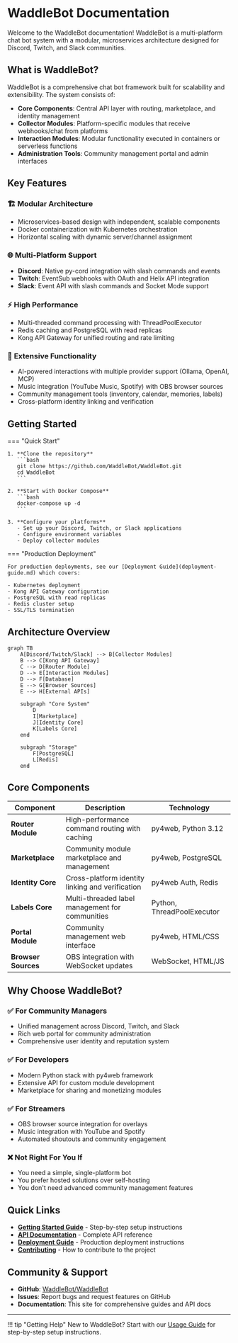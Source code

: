 # WaddleBot Documentation

Welcome to the WaddleBot documentation! WaddleBot is a multi-platform chat bot system with a modular, microservices architecture designed for Discord, Twitch, and Slack communities.

## What is WaddleBot?

WaddleBot is a comprehensive chat bot framework built for scalability and extensibility. The system consists of:

- **Core Components**: Central API layer with routing, marketplace, and identity management
- **Collector Modules**: Platform-specific modules that receive webhooks/chat from platforms
- **Interaction Modules**: Modular functionality executed in containers or serverless functions
- **Administration Tools**: Community management portal and admin interfaces

## Key Features

### 🏗️ **Modular Architecture**
- Microservices-based design with independent, scalable components
- Docker containerization with Kubernetes orchestration
- Horizontal scaling with dynamic server/channel assignment

### 🌐 **Multi-Platform Support**
- **Discord**: Native py-cord integration with slash commands and events
- **Twitch**: EventSub webhooks with OAuth and Helix API integration
- **Slack**: Event API with slash commands and Socket Mode support

### ⚡ **High Performance**
- Multi-threaded command processing with ThreadPoolExecutor
- Redis caching and PostgreSQL with read replicas
- Kong API Gateway for unified routing and rate limiting

### 🔧 **Extensive Functionality**
- AI-powered interactions with multiple provider support (Ollama, OpenAI, MCP)
- Music integration (YouTube Music, Spotify) with OBS browser sources
- Community management tools (inventory, calendar, memories, labels)
- Cross-platform identity linking and verification

## Getting Started

=== "Quick Start"

    1. **Clone the repository**
       ```bash
       git clone https://github.com/WaddleBot/WaddleBot.git
       cd WaddleBot
       ```

    2. **Start with Docker Compose**
       ```bash
       docker-compose up -d
       ```

    3. **Configure your platforms**
       - Set up your Discord, Twitch, or Slack applications
       - Configure environment variables
       - Deploy collector modules

=== "Production Deployment"

    For production deployments, see our [Deployment Guide](deployment-guide.md) which covers:
    
    - Kubernetes deployment
    - Kong API Gateway configuration
    - PostgreSQL with read replicas
    - Redis cluster setup
    - SSL/TLS termination

## Architecture Overview

```mermaid
graph TB
    A[Discord/Twitch/Slack] --> B[Collector Modules]
    B --> C[Kong API Gateway]
    C --> D[Router Module]
    D --> E[Interaction Modules]
    D --> F[Database]
    E --> G[Browser Sources]
    E --> H[External APIs]
    
    subgraph "Core System"
        D
        I[Marketplace]
        J[Identity Core]
        K[Labels Core]
    end
    
    subgraph "Storage"
        F[PostgreSQL]
        L[Redis]
    end
```

## Core Components

| Component | Description | Technology |
|-----------|-------------|------------|
| **Router Module** | High-performance command routing with caching | py4web, Python 3.12 |
| **Marketplace** | Community module marketplace and management | py4web, PostgreSQL |
| **Identity Core** | Cross-platform identity linking and verification | py4web Auth, Redis |
| **Labels Core** | Multi-threaded label management for communities | Python, ThreadPoolExecutor |
| **Portal Module** | Community management web interface | py4web, HTML/CSS |
| **Browser Sources** | OBS integration with WebSocket updates | WebSocket, HTML/JS |

## Why Choose WaddleBot?

### ✅ **For Community Managers**
- Unified management across Discord, Twitch, and Slack
- Rich web portal for community administration
- Comprehensive user identity and reputation system

### ✅ **For Developers**
- Modern Python stack with py4web framework
- Extensive API for custom module development
- Marketplace for sharing and monetizing modules

### ✅ **For Streamers**
- OBS browser source integration for overlays
- Music integration with YouTube and Spotify
- Automated shoutouts and community engagement

### ❌ **Not Right For You If**
- You need a simple, single-platform bot
- You prefer hosted solutions over self-hosting
- You don't need advanced community management features

## Quick Links

- [**Getting Started Guide**](USAGE.md) - Step-by-step setup instructions
- [**API Documentation**](sdk/AVAILABLE-APIs.MD) - Complete API reference
- [**Deployment Guide**](deployment-guide.md) - Production deployment instructions
- [**Contributing**](CONTRIBUTION.md) - How to contribute to the project

## Community & Support

- **GitHub**: [WaddleBot/WaddleBot](https://github.com/WaddleBot/WaddleBot)
- **Issues**: Report bugs and request features on GitHub
- **Documentation**: This site for comprehensive guides and API docs

---

!!! tip "Getting Help"
    New to WaddleBot? Start with our [Usage Guide](USAGE.md) for step-by-step setup instructions.